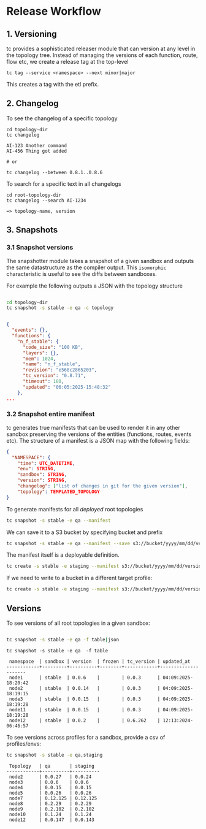 # Release Workflow

<!-- toc -->

## 1. Versioning

tc provides a sophisticated releaser module that can version at any level in the topology tree. Instead of managing the versions of each function, route, flow etc, we create a release tag at the top-level

```
tc tag --service <namespace> --next minor|major
```

This creates a tag with the etl prefix.


## 2. Changelog

To see the changelog of a specific topology

```
cd topology-dir
tc changelog

AI-123 Another command
AI-456 Thing got added

# or

tc changelog --between 0.8.1..0.8.6
```

To search for a specific text in all changelogs

```
cd root-topology-dir
tc changelog --search AI-1234

=> topology-name, version

```


## 3. Snapshots

### 3.1 Snapshot versions

The snapshotter module takes a snapshot of a given sandbox and outputs the same datastructure as the compiler output. This `isomorphic` characteristic is useful to see the diffs between sandboxes.

For example the following outputs a JSON with the topology structure

```sh

cd topology-dir
tc snapshot -s stable -e qa -c topology
```

```json

{
  "events": {},
  "functions": {
    "n_f_stable": {
      "code_size": "100 KB",
      "layers": {},
      "mem": 1024,
      "name": "n_f_stable",
      "revision": "e568c2865203",
      "tc_version": "0.8.71",
      "timeout": 180,
      "updated": "06:05:2025-15:48:32"
    },
...
```

### 3.2 Snapshot entire manifest

tc generates true manifests that can be used to render it in any other sandbox preserving the versions of the entities (functions, routes, events etc). The structure of a manifest is a JSON map with the following fields:

```json
{
  "NAMESPACE": {
    "time": UTC_DATETIME,
    "env": STRING,
    "sandbox": STRING,
    "version": STRING,
    "changelog": ["list of changes in git for the given version"],
    "topology": TEMPLATED_TOPOLOGY
}
```

To generate manifests for all _deployed_ root topologies

```sh
tc snapshot -s stable -e qa --manifest

```

We can save it to a S3 bucket by specifying bucket and prefix

```sh
tc snapshot -s stable -e qa --manifest --save s3://bucket/yyyy/mm/dd/version.json
```

The manifest itself is a deployable definition.

```sh
tc create -s stable -e staging --manifest s3://bucket/yyyy/mm/dd/version.json
```

If we need to write to a bucket in a different target profile:

```sh
tc create -s stable -e staging --manifest s3://bucket/yyyy/mm/dd/version.json --target-profile cicdm
```
## Versions


To see versions of all root topologies in a given sandbox:

```sh

tc snapshot -s stable -e qa -f table|json
```

```
tc snapshot -s stable -e qa  -f table
```

```pre
 namespace  | sandbox | version  | frozen | tc_version | updated_at
------------+---------+----------+--------+------------+---------------------
 node1      | stable  | 0.0.6    |        | 0.0.3      | 04:09:2025-18:20:42
 node2      | stable  | 0.0.14   |        | 0.0.3      | 04:09:2025-18:19:15
 node3      | stable  | 0.0.15   |        | 0.0.3      | 04:09:2025-18:19:28
 node11     | stable  | 0.0.15   |        | 0.0.3      | 04:09:2025-18:19:28
 node12     | stable  | 0.0.2    |        | 0.6.262    | 12:13:2024-06:46:57
```


To see versions across profiles for a sandbox, provide a csv of profiles/envs:

```sh
tc snapshot -s stable -e qa,staging
```

```
 Topology   | qa       | staging
------------+----------+----------
 node2      | 0.0.27   | 0.0.24
 node3      | 0.0.6    | 0.0.6
 node4      | 0.0.15   | 0.0.15
 node5      | 0.0.26   | 0.0.26
 node7      | 0.12.125 | 0.12.125
 node8      | 0.2.29   | 0.2.29
 node9      | 0.2.102  | 0.2.102
 node10     | 0.1.24   | 0.1.24
 node12     | 0.0.147  | 0.0.143
```
